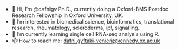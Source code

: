 - 👋 Hi, I’m @dafnigv Ph.D., currently doing a Oxford-BMS Postdoc Research Fellowship in Oxford University, UK.
- 👀 I’m interested in biomedical science, bioinformatics, translational research, rheumatology, scleroderma, ipf, signalling.
- 🌱 I’m currently learning single cell RNA-seq analysis using R. 
- 📫 How to reach me: dafni.gyftaki-venieri@kennedy.ox.ac.uk

<!---
dafnigv/dafnigv is a ✨ special ✨ repository because its `README.md` (this file) appears on your GitHub profile.
You can click the Preview link to take a look at your changes.
--->
